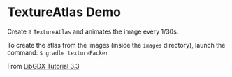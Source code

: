 # TextureAtlas Demo
Create a `TextureAtlas` and animates the image every 1/30s.

To create the atlas from the images (inside the `images` directory), launch the command:
`$ gradle texturePacker`

From [LibGDX Tutorial 3.3](http://www.gamefromscratch.com/post/2013/10/02/LibGDX-Tutorial-3-Basic-graphics.aspx)


